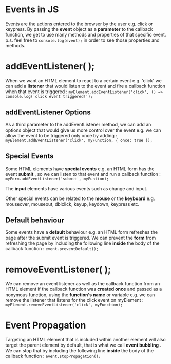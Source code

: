 # Events in JS

Events are the actions entered to the browser by the user e.g. click or keypress. By passing the **event** object as a **parameter** to the callback function, we get to use many methods and properties of that specific event.
p.s. feel free to ``console.log(event);`` in order to see those properties and methods.


# addEventListener( );

When we want an HTML element to react to a certain event e.g. 'click'  we can add a **listener** that would listen to the event and fire a callback function when that event is triggered :
``myElement.addEventListener('click', () => console.log('click event triggered!');``

## addEventListener Options
As a third parameter to the addEventListener method, we can add an options object that would give us more control over the event e.g. we can allow the event to be triggered only once by adding :
``myElement.addEventListener('click', myFunction, { once: true });``


## Special Events

Some HTML elements have **special events** e.g. an HTML form has the event **submit** , so we can listen to that event and run a callback function :
``myForm.addEventListener('submit', myFuntion);``

The **input** elements have various events such as change and input.

Other special events can be related to the **mouse** or the **keyboard**  e.g. mouseover, mouseout, dblclick, keyup, keydown, keypress etc.

## Default behaviour

Some events have a **default** behaviour  e.g.  an HTML form refreshes the page after the submit event is triggered. We can prevent the **form** from refreshing the page by including the following line **inside** the body of the callback function  :
``event.preventDefault();``

# removeEventListener( );

We can remove an event listener as well as the callback function from an HTML element if the callback function was **created once** and passed as a nonymous function, using the **function's name** or variable e.g. we can remove the listener that listens for the click event on myElement :
``myElement.removeEventListener('click', myFunction);`` 

# Event Propagation

Targeting an HTML element that is included within another element will also target the parent element by default, that is what we call **event bubbling** . We can stop that by including the following line **inside** the body of the callback function  :
``event.stopPropagation();``